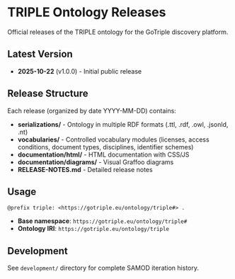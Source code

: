 # TRIPLE Ontology Releases

Official releases of the TRIPLE ontology for the GoTriple discovery platform.

## Latest Version

- **2025-10-22** (v1.0.0) - Initial public release

## Release Structure

Each release (organized by date YYYY-MM-DD) contains:

- **serializations/** - Ontology in multiple RDF formats (.ttl, .rdf, .owl, .jsonld, .nt)
- **vocabularies/** - Controlled vocabulary modules (licenses, access conditions, document types, disciplines, identifier schemes)
- **documentation/html/** - HTML documentation with CSS/JS
- **documentation/diagrams/** - Visual Graffoo diagrams
- **RELEASE-NOTES.md** - Detailed release notes

## Usage

```turtle
@prefix triple: <https://gotriple.eu/ontology/triple#> .
```

- **Base namespace**: `https://gotriple.eu/ontology/triple#`
- **Ontology IRI**: `https://gotriple.eu/ontology/triple`

## Development

See `development/` directory for complete SAMOD iteration history.
